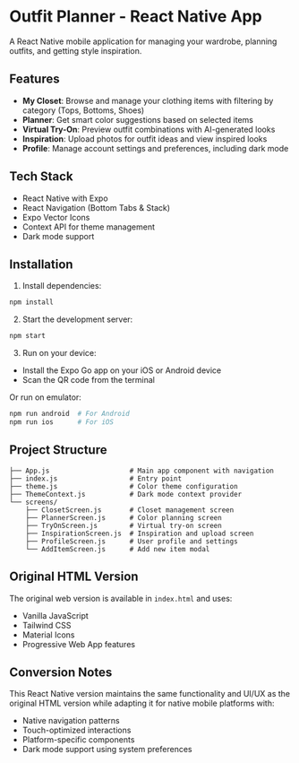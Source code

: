 # Outfit Planner - React Native App

A React Native mobile application for managing your wardrobe, planning outfits, and getting style inspiration.

## Features

- **My Closet**: Browse and manage your clothing items with filtering by category (Tops, Bottoms, Shoes)
- **Planner**: Get smart color suggestions based on selected items
- **Virtual Try-On**: Preview outfit combinations with AI-generated looks
- **Inspiration**: Upload photos for outfit ideas and view inspired looks
- **Profile**: Manage account settings and preferences, including dark mode

## Tech Stack

- React Native with Expo
- React Navigation (Bottom Tabs & Stack)
- Expo Vector Icons
- Context API for theme management
- Dark mode support

## Installation

1. Install dependencies:
```bash
npm install
```

2. Start the development server:
```bash
npm start
```

3. Run on your device:
- Install the Expo Go app on your iOS or Android device
- Scan the QR code from the terminal

Or run on emulator:
```bash
npm run android  # For Android
npm run ios      # For iOS
```

## Project Structure

```
├── App.js                    # Main app component with navigation
├── index.js                  # Entry point
├── theme.js                  # Color theme configuration
├── ThemeContext.js           # Dark mode context provider
└── screens/
    ├── ClosetScreen.js       # Closet management screen
    ├── PlannerScreen.js      # Color planning screen
    ├── TryOnScreen.js        # Virtual try-on screen
    ├── InspirationScreen.js  # Inspiration and upload screen
    ├── ProfileScreen.js      # User profile and settings
    └── AddItemScreen.js      # Add new item modal

```

## Original HTML Version

The original web version is available in `index.html` and uses:
- Vanilla JavaScript
- Tailwind CSS
- Material Icons
- Progressive Web App features

## Conversion Notes

This React Native version maintains the same functionality and UI/UX as the original HTML version while adapting it for native mobile platforms with:
- Native navigation patterns
- Touch-optimized interactions
- Platform-specific components
- Dark mode support using system preferences